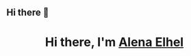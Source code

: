 ## Hi there 👋

<h1 align="center">Hi there, I'm <a href="https://t.me/Alenka_Elhel" target="_blank">Alena Elhel</a> </h1>

